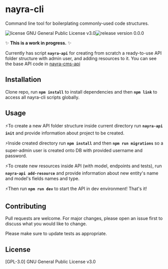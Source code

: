 # nayra-cli

Command line tool for boilerplating commonly-used code structures.

<img src="https://img.shields.io/badge/license-GPL--3-brightgreen" alt="license GNU General Public License v3.0"><img src="https://img.shields.io/badge/release-0.0.0-orange" alt="release version 0.0.0">

 :sparkles: **This is a work in progress.** :sparkles:

Currently has script **```nayra-api```** for creating from scratch a ready-to-use API folder structure with admin user, and adding resources to it. You can see the base API code in [nayra-cms-api](https://github.com/nayracoop/nayra-cms-api)

## Installation

Clone repo, run 
**`npm install`**
to install dependencies and then
**`npm link`** 
to access all nayra-cli scripts globally.

## Usage

 :zap:To create a new API folder structure inside current directory run
**`nayra-api init`**
and provide information about project to be created.

 :zap:Inside created directory run 
**`npm install`** and then
**`npm run migrations`**
so a super-admin user is created onto DB with provided username and password.

 :zap:To create new resources inside API (with model, endpoints and tests), run
**`nayra-api add-resource`** and provide information about new entity's name and model's fields names and type. 

 :zap:Then run
**`npm run dev`**
to start the API in dev environment! That's it!

## Contributing
Pull requests are welcome. For major changes, please open an issue first to discuss what you would like to change.

Please make sure to update tests as appropriate.

## License
[GPL-3.0] GNU General Public License v3.0
